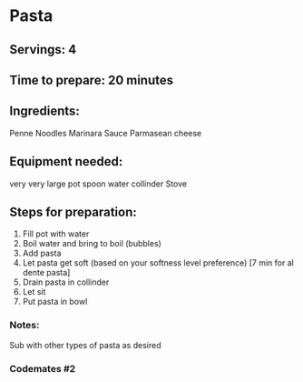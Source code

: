 # Pasta

## Servings: 4

## Time to prepare: 20 minutes

## Ingredients:
Penne Noodles
Marinara Sauce
Parmasean cheese


## Equipment needed:
very very large pot
spoon
water
collinder 
Stove


## Steps for preparation:
1. Fill pot with water
2. Boil water and bring to boil (bubbles)
3. Add pasta
4. Let pasta get soft (based on your softness level preference) [7 min for al dente pasta]
5. Drain pasta in collinder
6. Let sit
7. Put pasta in bowl


### Notes:
Sub with other types of pasta as desired

### Codemates #2
